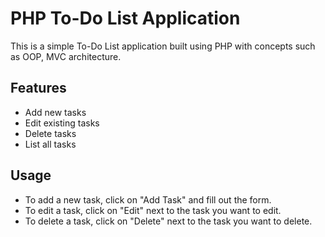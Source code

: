 # PHP To-Do List Application

This is a simple To-Do List application built using PHP with concepts such as OOP, MVC architecture.

## Features

- Add new tasks
- Edit existing tasks
- Delete tasks
- List all tasks

## Usage
- To add a new task, click on "Add Task" and fill out the form.
- To edit a task, click on "Edit" next to the task you want to edit.
- To delete a task, click on "Delete" next to the task you want to delete.
